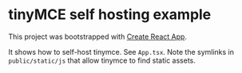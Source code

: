 # tinyMCE self hosting example

This project was bootstrapped with [Create React App](https://github.com/facebook/create-react-app).

It shows how to self-host tinymce. See `App.tsx`.
Note the symlinks in `public/static/js` that allow tinymce to find static assets.
